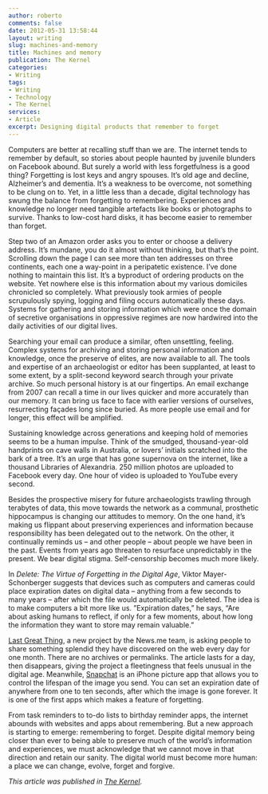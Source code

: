 ```yaml
---
author: roberto
comments: false
date: 2012-05-31 13:58:44
layout: writing
slug: machines-and-memory
title: Machines and memory 
publication: The Kernel
categories:
- Writing
tags:
- Writing
- Technology
- The Kernel
services:
- Article
excerpt: Designing digital products that remember to forget
---
```


<span class="firstcharacter">C</span>omputers are better at recalling stuff than we are. The internet tends to remember by default, so stories about people haunted by juvenile blunders on Facebook abound. But surely a world with less forgetfulness is a good thing? Forgetting is lost keys and angry spouses. It’s old age and decline, Alzheimer’s and dementia. It’s a weakness to be overcome, not something to be clung on to. Yet, in a little less than a decade, digital technology has swung the balance from forgetting to remembering. Experiences and knowledge no longer need tangible artefacts like books or photographs to survive. Thanks to low-cost hard disks, it has become easier to remember than forget.

Step two of an Amazon order asks you to enter or choose a delivery address. It’s mundane, you do it almost without thinking, but that’s the point. Scrolling down the page I can see more than ten addresses on three continents, each one a way-point in a peripatetic existence. I’ve done nothing to maintain this list. It’s a byproduct of ordering products on the website. Yet nowhere else is this information about my various domiciles chronicled so completely. What previously took armies of people scrupulously spying, logging and filing occurs automatically these days. Systems for gathering and storing information which were once the domain of secretive organisations in oppressive regimes are now hardwired into the daily activities of our digital lives.

Searching your email can produce a similar, often unsettling, feeling. Complex systems for archiving and storing personal information and knowledge, once the preserve of elites, are now available to all. The tools and expertise of an archaeologist or editor has been supplanted, at least to some extent, by a split-second keyword search through your private archive. So much personal history is at our fingertips. An email exchange from 2007 can recall a time in our lives quicker and more accurately than our memory. It can bring us face to face with earlier versions of ourselves, resurrecting façades long since buried. As more people use email and for longer, this effect will be amplified.

Sustaining knowledge across generations and keeping hold of memories seems to be a human impulse. Think of the smudged, thousand-year-old handprints on cave walls in Australia, or lovers’ initials scratched into the bark of a tree. It’s an urge that has gone supernova on the internet, like a thousand Libraries of Alexandria. 250 million photos are uploaded to Facebook every day. One hour of video is uploaded to YouTube every second.

Besides the prospective misery for future archaeologists trawling through terabytes of data, this move towards the network as a communal, prosthetic hippocampus is changing our attitudes to memory. On the one hand, it’s making us flippant about preserving experiences and information because responsibility has been delegated out to the network. On the other, it continually reminds us – and other people – about people we have been in the past. Events from years ago threaten to resurface unpredictably in the present. We bear digital stigma. Self-censorship becomes much more likely.

In _Delete: The Virtue of Forgetting in the Digital Age_, Viktor Mayer-Schonberger suggests that devices such as computers and cameras could place expiration dates on digital data – anything from a few seconds to many years – after which the file would automatically be deleted. The idea is to make computers a bit more like us. ”Expiration dates,” he says, “Are about asking humans to reflect, if only for a few moments, about how long the information they want to store may remain valuable.”

[Last Great Thing](http://lastgreatthing.com/), a new project by the News.me team, is asking people to share something splendid they have discovered on the web every day for one month. There are no archives or permalinks. The article lasts for a day, then disappears, giving the project a fleetingness that feels unusual in the digital age. Meanwhile, [Snapchat](http://www.snapchat.com) is an iPhone picture app that allows you to control the lifespan of the image you send. You can set an expiration date of anywhere from one to ten seconds, after which the image is gone forever. It is one of the first apps which makes a feature of forgetting.

From task reminders to to-do lists to birthday reminder apps, the internet abounds with websites and apps about remembering. But a new approach is starting to emerge: remembering to forget. Despite digital memory being closer than ever to being able to preserve much of the world’s information and experiences, we must acknowledge that we cannot move in that direction and retain our sanity. The digital world must become more human: a place we can change, evolve, forget and forgive.

*This article was published in [The Kernel](http://www.kernelmag.com/features/essay/2466/they-must-learn-to-forget/).*
